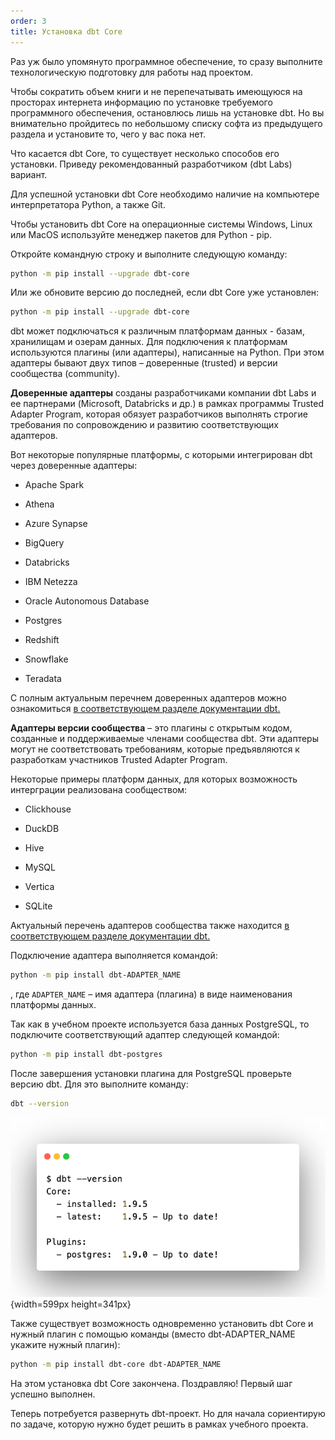 ```yaml
---
order: 3
title: Установка dbt Core
---
```


Раз уж было упомянуто программное обеспечение, то сразу выполните технологическую подготовку для работы над проектом.

Чтобы сократить объем книги и не перепечатывать имеющуюся на просторах интернета информацию по установке требуемого программного обеспечения, остановлюсь лишь на установке dbt. Но вы внимательно пройдитесь по небольшому списку софта из предыдущего раздела и установите то, чего у вас пока нет.

Что касается dbt Core, то существует несколько способов его установки. Приведу рекомендованный разработчиком (dbt Labs) вариант.

<note type="lab" title="Примечание">

Для успешной установки dbt Core необходимо наличие на компьютере интерпретатора Python, а также Git.

</note>

Чтобы установить dbt Core на операционные системы Windows, Linux или MacOS используйте менеджер пакетов для Python - pip.

Откройте командную строку и выполните следующую команду:

```bash
python -m pip install --upgrade dbt-core
```

Или же обновите версию до последней, если dbt Core уже установлен:

```bash
python -m pip install --upgrade dbt-core
```

dbt может подключаться к различным платформам данных - базам, хранилищам и озерам данных. Для подключения к платформам используются плагины (или адаптеры), написанные на Python. При этом адаптеры бывают двух типов – доверенные (trusted) и версии сообщества (community).

**Доверенные адаптеры** созданы разработчиками компании dbt Labs и ее партнерами (Microsoft, Databricks и др.) в рамках программы Trusted Adapter Program, которая обязует разработчиков выполнять строгие требования по сопровождению и развитию соответствующих адаптеров.

Вот некоторые популярные платформы, с которыми интегрирован dbt через доверенные адаптеры:

-  Apache Spark

-  Athena

-  Azure Synapse

-  BigQuery

-  Databricks

-  IBM Netezza

-  Oracle Autonomous Database

-  Postgres

-  Redshift

-  Snowflake

-  Teradata

С полным актуальным перечнем доверенных адаптеров можно ознакомиться [в соответствующем разделе документации dbt.](https://docs.getdbt.com/docs/trusted-adapters)

**Адаптеры версии сообщества** – это плагины с открытым кодом, созданные и поддерживаемые членами сообщества dbt. Эти адаптеры могут не соответствовать требованиям, которые предъявляются к разработкам участников Trusted Adapter Program.

Некоторые примеры платформ данных, для которых возможность интерграции реализована сообществом:

-  Clickhouse

-  DuckDB

-  Hive

-  MySQL

-  Vertica

-  SQLite

Актуальный перечень адаптеров сообщества также находится [в соответствующем разделе документации dbt.](https://docs.getdbt.com/docs/community-adapters)

Подключение адаптера выполняется командой:

```bash
python -m pip install dbt-ADAPTER_NAME
```

, где `ADAPTER_NAME` – имя адаптера (плагина) в виде наименования платформы данных.

Так как в учебном проекте используется база данных PostgreSQL, то подключите соответствующий адаптер следующей командой:

```bash
python -m pip install dbt-postgres
```

После завершения установки плагина для PostgreSQL проверьте версию dbt. Для это выполните команду:

```bash
dbt --version
```

![](./ustanovka-programmnogo-obespecheniya.png "Рисунок 1. Проверка версии dbt Core и установленных адаптеров"){width=599px height=341px}

<note type="lab" title="Примечание">

Также существует возможность одновременно установить dbt Core и нужный плагин с помощью команды (вместо dbt-ADAPTER_NAME укажите нужный плагин):

```bash
python -m pip install dbt-core dbt-ADAPTER_NAME
```

</note>

На этом установка dbt Core закончена. Поздравляю! Первый шаг успешно выполнен.

Теперь потребуется развернуть dbt-проект. Но для начала сориентирую по задаче, которую нужно будет решить в рамках учебного проекта.